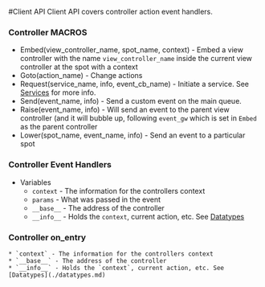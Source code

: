 #Client API
Client API covers controller action event handlers.

### Controller MACROS
  * Embed(view_controller_name, spot_name, context) - Embed a view controller with the name `view_controller_name` inside the current view controller at the spot with a context
  * Goto(action_name) - Change actions
  * Request(service_name, info, event_cb_name) - Initiate a service.  See [Services](./services.md) for more info.
  * Send(event_name, info) - Send a custom event on the main queue.
  * Raise(event_name, info) - Will send an event to the parent view controller (and it will bubble up, following `event_gw` which is set in `Embed` as the parent controller
  * Lower(spot_name, event_name, info) - Send an event to a particular spot

### Controller Event Handlers
  * Variables
    * `context` - The information for the controllers context
    * `params` - What was passed in the event
    * `__base__` - The address of the controller
    * `__info__` - Holds the `context`, current action, etc. See [Datatypes](./datatypes.md)
### Controller on_entry
    * `context` - The information for the controllers context
    * `__base__` - The address of the controller
    * `__info__` - Holds the `context`, current action, etc. See [Datatypes](./datatypes.md)
